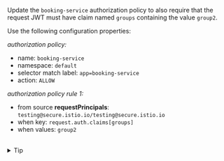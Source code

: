 Update the `booking-service` authorization policy to also require that the request JWT
must have claim named `groups` containing the value `group2`. 


Use the following configuration properties:

*authorization policy:*
- name: `booking-service`
- namespace: `default`
- selector match label: `app=booking-service`
- action: `ALLOW`

*authorization policy rule 1:*
- from source **requestPrincipals**: `testing@secure.istio.io/testing@secure.istio.io`
- when key: `request.auth.claims[groups]`
- when values: `group2`


<br>
<details><summary>Tip</summary>

```plain
apiVersion: security.istio.io/v1
kind: AuthorizationPolicy
metadata:
  name: booking-service
spec:
  selector:
    matchLabels:
      app: // TODO
  action: // TODO
  rules:
  - from:
    - source:
       requestPrincipals: // TODO
    when:
      - key: request.auth.claims[groups]
        values: // TODO
```{{copy}}
</details>


<br>
<details><summary>Solution</summary>

```plain
apiVersion: security.istio.io/v1
kind: AuthorizationPolicy
metadata:
  name: booking-service
spec:
  selector:
    matchLabels:
      app: booking-service
  action: ALLOW
  rules:
  - from:
    - source:
       requestPrincipals: ["testing@secure.istio.io/testing@secure.istio.io"]
    when:
      - key: request.auth.claims[groups]
        values: ["group2"]
```{{copy}}
</details>